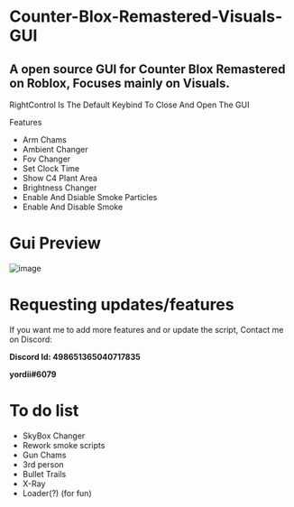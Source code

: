 # Counter-Blox-Remastered-Visuals-GUI #
## A open source GUI for Counter Blox Remastered on Roblox, Focuses mainly on Visuals.

RightControl Is The Default Keybind To Close And Open The GUI

Features

* Arm Chams
* Ambient Changer
* Fov Changer
* Set Clock Time
* Show C4 Plant Area 
* Brightness Changer
* Enable And Dsiable Smoke Particles
* Enable And Disable Smoke

# Gui Preview #
![image](https://user-images.githubusercontent.com/80932924/206889948-6e429e9e-56cf-44d9-be75-ee394f541a14.png)

# Requesting updates/features #
If you want me to add more features and or update the script, Contact me on Discord:

**Discord Id: 498651365040717835**

**yordii#6079**

# To do list #
* SkyBox Changer
* Rework smoke scripts
* Gun Chams
* 3rd person
* Bullet Trails 
* X-Ray
* Loader(?) (for fun)
